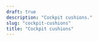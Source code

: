 ```yaml
---
draft: true
description: "Cockpit cushions."
slug: "cockpit-cushions"
title: "Cockpit cushions"
---
```

